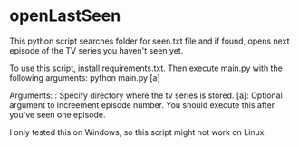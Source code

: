 # openLastSeen
This python script searches folder for seen.txt file and if found, opens next episode of the TV series you haven't seen yet.

To use this script, install requirements.txt. Then execute main.py with the following arguments:
python main.py <directory> [a]

Arguments:
<directory>: Specify directory where the tv series is stored.
[a]: Optional argument to increement episode number. You should execute this after you've seen one episode.

I only tested this on Windows, so this script might not work on Linux.
